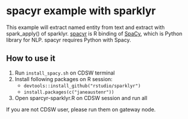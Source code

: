 # spacyr example with sparklyr
 This example will extract named entity from text and extract with spark_apply() of sparklyr.
[spacyr](https://github.com/kbenoit/spacyr) is R binding of [SpaCy](https://spacy.io/), which is Python library for NLP.
spacyr requires Python with Spacy.

## How to use it
1. Run `install_spacy.sh` on CDSW terminal
2. Install following packages on R session:
   - `devtools::install_github("rstudio/sparklyr")`
   - `install.packages(c("janeaustenr"))`
3. Open sparcyr-sparklyr.R on CDSW session and run all

If you are not CDSW user, please run them on gateway node.
